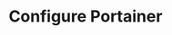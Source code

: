 ---
title: "Configure Portainer"
linkTitle: "Admin Guide"
weight: 4
# description: >
#   The reason for existence
---